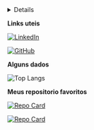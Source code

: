 <details>
  <strong>Sobre mim</strong>

  👋 Olá, me chamo *Kim Eroico*, sou formado em Design Digital (UAM) e trabalhei como desenvolvimento web desde que sai da faculdade.

  Tenho muitos interesses, gosto muito de aprender coisas novas, atualmente venho estudando: **Unity** e **Desenvolvimento IOS**

  Consigo conversar ou até mesmo auxiliar com **C#/.NET**, **Wordpress**, **Design**, **UX** e **Html/Css/Javascript**. (Alguns mais outros menos kkkkk.)

</details>

<strong>Links uteis</strong>

[![LinkedIn](https://img.shields.io/badge/LinkedIn-000?style=for-the-badge&logo=linkedin&logoColor=0E76A8)](https://www.linkedin.com/in/kimeroico/)

[![GitHub](https://img.shields.io/badge/GitHub-ec63a1?style=for-the-badge&logo=github&logoColor=0E76A8)](https://github.com/kimeroico)

<strong>Alguns dados</strong>

![Top Langs](https://github-readme-stats-git-masterrstaa-rickstaa.vercel.app/api/top-langs/?username=kimeroico&layout=compact&bg_color=000&border_color=30A3DC&title_color=E94D5F&text_color=FFF)


<strong>Meus repositorio favoritos</strong>

[![Repo Card](https://github-readme-stats.vercel.app/api/pin/?username=kimeroico&repo=TechPadoca.API&bg_color=000&border_color=30A3DC&show_icons=true&icon_color=30A3DC&title_color=E94D5F&text_color=FFF)](https://github.com/kimeroico/TechPadoca.API)

[![Repo Card](https://github-readme-stats.vercel.app/api/pin/?username=kimeroico&repo=TechStyle&bg_color=000&border_color=30A3DC&show_icons=true&icon_color=30A3DC&title_color=E94D5F&text_color=FFF)](https://github.com/kimeroico/TechStyle)